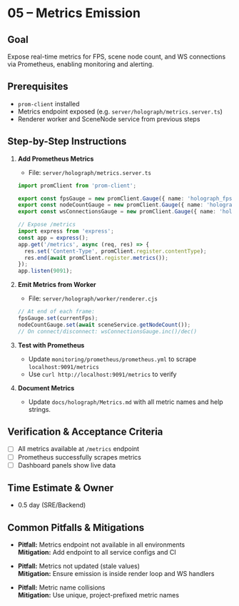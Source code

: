 # 05 – Metrics Emission

## Goal
Expose real-time metrics for FPS, scene node count, and WS connections via Prometheus, enabling monitoring and alerting.

## Prerequisites
- `prom-client` installed
- Metrics endpoint exposed (e.g. `server/holograph/metrics.server.ts`)
- Renderer worker and SceneNode service from previous steps

## Step-by-Step Instructions

1. **Add Prometheus Metrics**
   - File: `server/holograph/metrics.server.ts`
   ```ts
   import promClient from 'prom-client';

   export const fpsGauge = new promClient.Gauge({ name: 'holograph_fps', help: 'Current FPS' });
   export const nodeCountGauge = new promClient.Gauge({ name: 'holograph_scene_node_count', help: 'Scene node count' });
   export const wsConnectionsGauge = new promClient.Gauge({ name: 'holo_ws_connections', help: 'Open WebSocket connections' });

   // Expose /metrics
   import express from 'express';
   const app = express();
   app.get('/metrics', async (req, res) => {
     res.set('Content-Type', promClient.register.contentType);
     res.end(await promClient.register.metrics());
   });
   app.listen(9091);
   ```

2. **Emit Metrics from Worker**
   - File: `server/holograph/worker/renderer.cjs`
   ```js
   // At end of each frame:
   fpsGauge.set(currentFps);
   nodeCountGauge.set(await sceneService.getNodeCount());
   // On connect/disconnect: wsConnectionsGauge.inc()/dec()
   ```

3. **Test with Prometheus**
   - Update `monitoring/prometheus/prometheus.yml` to scrape `localhost:9091/metrics`
   - Use `curl http://localhost:9091/metrics` to verify

4. **Document Metrics**
   - Update `docs/holograph/Metrics.md` with all metric names and help strings.

## Verification & Acceptance Criteria
- [ ] All metrics available at `/metrics` endpoint
- [ ] Prometheus successfully scrapes metrics
- [ ] Dashboard panels show live data

## Time Estimate & Owner
- 0.5 day (SRE/Backend)

## Common Pitfalls & Mitigations
- **Pitfall:** Metrics endpoint not available in all environments  
  **Mitigation:** Add endpoint to all service configs and CI

- **Pitfall:** Metrics not updated (stale values)  
  **Mitigation:** Ensure emission is inside render loop and WS handlers

- **Pitfall:** Metric name collisions  
  **Mitigation:** Use unique, project-prefixed metric names